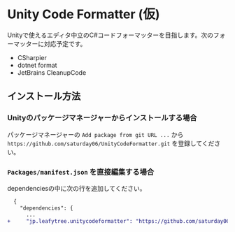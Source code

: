 # Unity Code Formatter (仮)

Unityで使えるエディタ中立のC#コードフォーマッターを目指します。次のフォーマッターに対応予定です。

- CSharpier
- dotnet format
- JetBrains CleanupCode

## インストール方法

### Unityのパッケージマネージャーからインストールする場合

パッケージマネージャーの `Add package from git URL ...` から `https://github.com/saturday06/UnityCodeFormatter.git` を登録してください。

### `Packages/manifest.json` を直接編集する場合

dependenciesの中に次の行を追加してください。

```diff
  {
    "dependencies": {
      ...
+     "jp.leafytree.unitycodeformatter": "https://github.com/saturday06/UnityCodeFormatter.git",      
```
